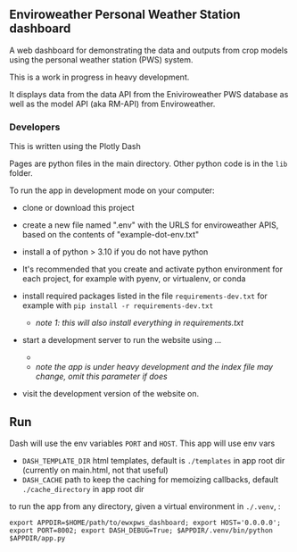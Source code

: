 ## Enviroweather Personal Weather Station dashboard

A web dashboard for demonstrating the data and outputs from crop models using the personal weather station (PWS) system.  

This is a work in progress in heavy development.  

It displays data from the data API from the Eniviroweather PWS database as well as the model API (aka RM-API) from Enviroweather. 

### Developers

This is written using the Plotly Dash  

Pages are python files in the main directory.   Other python code is in the `lib` folder. 

To run the app in development mode on your computer: 

- clone or download this project
- create a new file named ".env" with the URLS for enviroweather APIS, based on the contents of "example-dot-env.txt"  
- install a of python  > 3.10 if you do not have python
- It's recommended that you create and activate python environment for each project, for example with pyenv, or virtualenv, or conda
- install required packages listed in the file `requirements-dev.txt` for example with `pip install -r requirements-dev.txt`
  - *note 1: this will also install everything in requirements.txt*
- start a development server to run the website using ...
   - ` `
   - *note the app is under heavy development and the index file may change, omit this parameter if does*
  
- visit the development version of the website on.    


## Run

Dash will use the env variables `PORT` and `HOST`.  This app will use env vars 

- `DASH_TEMPLATE_DIR` html templates, default is `./templates` in app root dir (currently on main.html, not that useful)
- `DASH_CACHE` path to keep the caching for memoizing callbacks, default `./cache_directory` in app root dir

to run the app from any directory, given a virtual environment in `./.venv`, :

```
export APPDIR=$HOME/path/to/ewxpws_dashboard; export HOST='0.0.0.0'; export PORT=8002; export DASH_DEBUG=True; $APPDIR/.venv/bin/python $APPDIR/app.py
```

